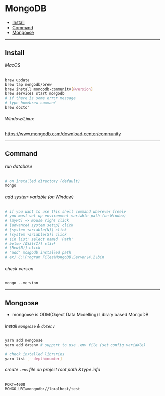 # MongoDB
- [Install](#install)
- [Command](#command)
- [Mongoose](#mongoose)
  
---

## Install
###### MacOS
```sh
brew update
brew tap mongodb/brew
brew install mongodb-community[@version]
brew services start mongodb
# if there is some error message
# type homebrew command 
brew doctor
```
  
###### Window/Linux
https://www.mongodb.com/download-center/community  
  
---
  
## Command
###### run database
```sh
# on installed directory (default)
mongo 
```
  
###### add system variable (on Window)  
```sh
# if you want to use this shell command wherever freely
# you must set-up environment variable path (on Window)
# [myPC] => mouse right click 
# [advanced system setup] click 
# [system variable(N)] click
# [system variable(S)] click
# (in list) select named 'Path'
# below [Edit(I)] click
# [New(N)] click
# "add" mongodb installed path
# ex) C:\Program Files\MongoDB\Server\4.2\bin
```
  
###### check version
```
mongo --version
```
  
---
  
## Mongoose
- mongoose is ODM(Object Data Modelling) Library based MongoDB  
  
###### install `mongoose` & `dotenv`
```sh
yarn add mongoose
yarn add dotenv # support to use .env file (set config variable)

# check installed libraries
yarn list [--depth=number]
```
  
###### create `.env` file on project root path & type info
```
PORT=4000
MONGO_URI=mongodb://localhost/test
```
  
